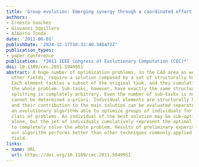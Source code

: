 ```yaml
---
title: 'Group evolution: Emerging synergy through a coordinated effort'
authors:
- Ernesto Sanchez
- Giovanni Squillero
- Alberto Tonda
date: '2011-06-01'
publishDate: '2024-12-17T18:33:40.346472Z'
publication_types:
- paper-conference
publication: '*2011 IEEE Congress of Evolutionary Computation (CEC)*'
doi: 10.1109/cec.2011.5949951
abstract: A huge number of optimization problems, in the CAD area as well as in many
  other fields, require a solution composed by a set of structurally homogeneous elements.
  Each element tackles a subset of the original task, and they cumulatively solve
  the whole problem. Sub-tasks, however, have exactly the same structure, and the
  splitting is completely arbitrary. Even the number of sub-tasks is not known and
  cannot be determined a-priori. Individual elements are structurally homogeneous,
  and their contribution to the main solution can be evaluated separately. We propose
  an evolutionary algorithm able to optimize groups of individuals for solving this
  class of problems. An individual of the best solution may be sub-optimal when considered
  alone, but the set of individuals cumulatively represent the optimal group able
  to completely solve the whole problem. Results of preliminary experiments show that
  our algorithm performs better than other techniques commonly applied in the CAD
  field.
links:
- name: URL
  url: https://doi.org/10.1109/cec.2011.5949951
---
```

